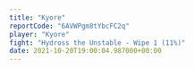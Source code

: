 ```yaml
---
title: "Kyore"
reportCode: "6AVWPgm8tYbcFC2q"
player: "Kyore"
fight: "Hydross the Unstable - Wipe 1 (11%)"
date: 2021-10-20T19:00:04.987000+00:00
---
```

